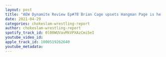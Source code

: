 ```yaml
---
layout: post
title: "AEW Dynamite Review Ep#78 Brian Cage upsets Hangman Page is he the number one contender to the AEW Title! Plus News and Rumors!"
date: 2021-04-29
categories: chokeslam-wrestling-report
author: chokeslam-wrestling-report
spotify_track_id: 0l00WUVavMkVPXAzCmi5eI
youtube_video_id: 
apple_track_id: 1000519262640
youtube_metadata: 
---
```

